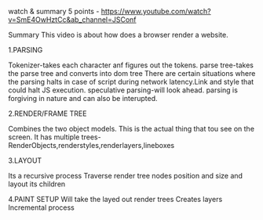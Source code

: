watch & summary 5 points - https://www.youtube.com/watch?v=SmE4OwHztCc&ab_channel=JSConf


Summary
This video is about how does a browser render a website.

1.PARSING

Tokenizer-takes each character anf figures out the tokens.
parse tree-takes the parse tree and converts into dom tree
There are certain situations where the parsing halts in case of script during network latency.Link and style that could halt JS execution.
speculative parsing-will look ahead.
parsing is forgiving in nature and can also be interupted.  

2.RENDER/FRAME TREE

Combines the two object models.
This is the actual thing that tou see on the screen.
It has multiple trees-
RenderObjects,renderstyles,renderlayers,lineboxes

3.LAYOUT

Its a recursive process
Traverse render tree
nodes position and size and layout its children

4.PAINT SETUP
Will take the layed out render trees
Creates layers
Incremental process



